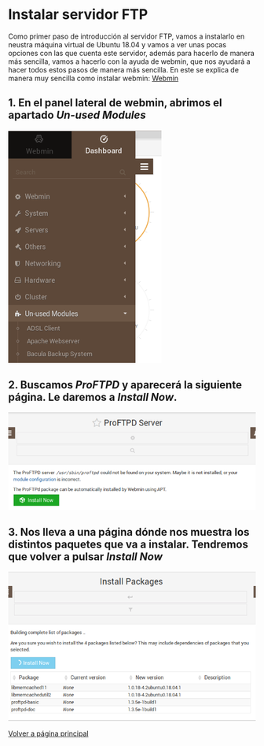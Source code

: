 # Instalar servidor FTP

Como primer paso de introducción al servidor FTP, vamos a instalarlo en neustra máquina virtual de Ubuntu 18.04 y vamos a ver unas pocas opciones con las que cuenta este servidor, además para hacerlo de manera más sencilla, vamos a hacerlo con la ayuda de webmin, que nos ayudará a hacer todos estos pasos de manera más sencilla.
En este se explica de manera muy sencilla como instalar webmin: [Webmin](https://clouding.io/kb/como-instalar-webmin-en-ubuntu-18-04/)

## 1. En el panel lateral de webmin, abrimos el apartado *Un-used Modules*

![imagen](/imagenes/Captura1.PNG)

## 2. Buscamos *ProFTPD* y aparecerá la siguiente página. Le daremos a *Install Now*.

![imagen2](/imagenes/Captura2.PNG)

## 3. Nos lleva a una página dónde nos muestra los distintos paquetes que va a instalar. Tendremos que volver a pulsar *Install Now*

![imagen3](/imagenes/Captura3.PNG)

[Volver a página principal](README.md)
